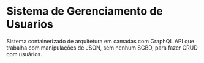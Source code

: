 # Sistema de Gerenciamento de Usuarios
Sistema containerizado de arquitetura em camadas com GraphQL API que trabalha com manipulações de JSON, sem nenhum SGBD, para fazer CRUD com usuários.